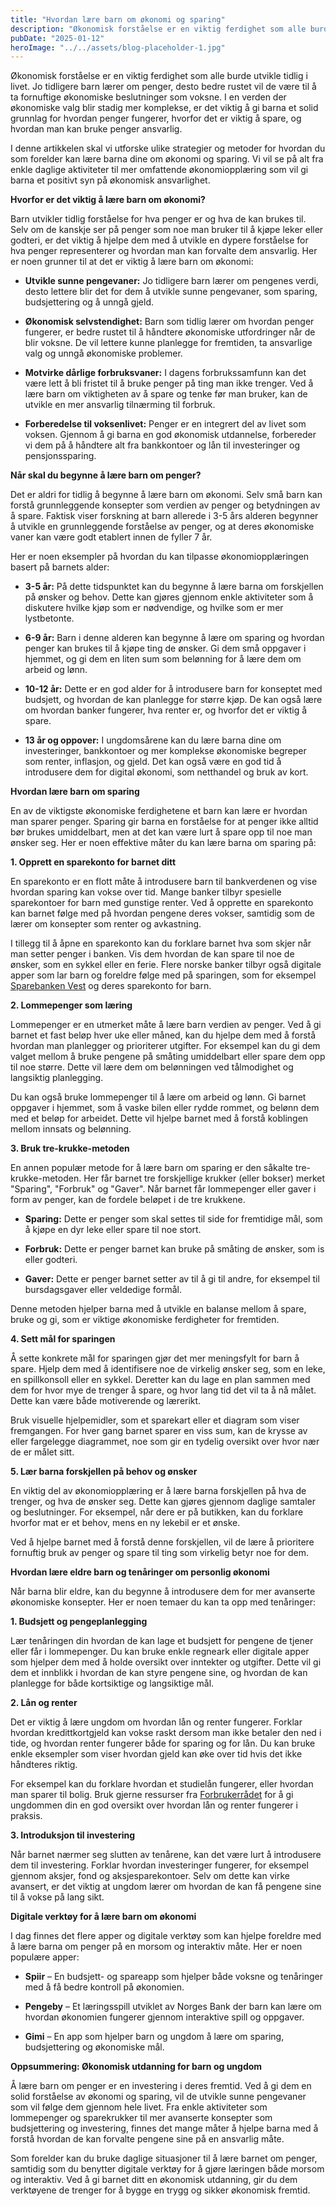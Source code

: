 ```yaml
---
title: "Hvordan lære barn om økonomi og sparing"
description: "Økonomisk forståelse er en viktig ferdighet som alle burde utvikle tidlig i livet. Jo tidligere barn lærer om penger, desto bedre rustet vil de være til å ta fornuftige økonomiske beslutninger som voksne. I en verden der økonomiske valg blir stadig mer komplekse, er det viktig å gi barna et solid grunnlag for hvordan penger &#8230; Read more"
pubDate: "2025-01-12"
heroImage: "../../assets/blog-placeholder-1.jpg"
---
```


Økonomisk forståelse er en viktig ferdighet som alle burde utvikle tidlig i livet. Jo tidligere barn lærer om penger, desto bedre rustet vil de være til å ta fornuftige økonomiske beslutninger som voksne. I en verden der økonomiske valg blir stadig mer komplekse, er det viktig å gi barna et solid grunnlag for hvordan penger fungerer, hvorfor det er viktig å spare, og hvordan man kan bruke penger ansvarlig.

I denne artikkelen skal vi utforske ulike strategier og metoder for hvordan du som forelder kan lære barna dine om økonomi og sparing. Vi vil se på alt fra enkle daglige aktiviteter til mer omfattende økonomiopplæring som vil gi barna et positivt syn på økonomisk ansvarlighet.

**Hvorfor er det viktig å lære barn om økonomi?**

Barn utvikler tidlig forståelse for hva penger er og hva de kan brukes til. Selv om de kanskje ser på penger som noe man bruker til å kjøpe leker eller godteri, er det viktig å hjelpe dem med å utvikle en dypere forståelse for hva penger representerer og hvordan man kan forvalte dem ansvarlig. Her er noen grunner til at det er viktig å lære barn om økonomi:

- **Utvikle sunne pengevaner:** Jo tidligere barn lærer om pengenes verdi, desto lettere blir det for dem å utvikle sunne pengevaner, som sparing, budsjettering og å unngå gjeld.

- **Økonomisk selvstendighet:** Barn som tidlig lærer om hvordan penger fungerer, er bedre rustet til å håndtere økonomiske utfordringer når de blir voksne. De vil lettere kunne planlegge for fremtiden, ta ansvarlige valg og unngå økonomiske problemer.

- **Motvirke dårlige forbruksvaner:** I dagens forbrukssamfunn kan det være lett å bli fristet til å bruke penger på ting man ikke trenger. Ved å lære barn om viktigheten av å spare og tenke før man bruker, kan de utvikle en mer ansvarlig tilnærming til forbruk.

- **Forberedelse til voksenlivet:** Penger er en integrert del av livet som voksen. Gjennom å gi barna en god økonomisk utdannelse, forbereder vi dem på å håndtere alt fra bankkontoer og lån til investeringer og pensjonssparing.

**Når skal du begynne å lære barn om penger?**

Det er aldri for tidlig å begynne å lære barn om økonomi. Selv små barn kan forstå grunnleggende konsepter som verdien av penger og betydningen av å spare. Faktisk viser forskning at barn allerede i 3-5 års alderen begynner å utvikle en grunnleggende forståelse av penger, og at deres økonomiske vaner kan være godt etablert innen de fyller 7 år.

Her er noen eksempler på hvordan du kan tilpasse økonomiopplæringen basert på barnets alder:

- **3-5 år:** På dette tidspunktet kan du begynne å lære barna om forskjellen på ønsker og behov. Dette kan gjøres gjennom enkle aktiviteter som å diskutere hvilke kjøp som er nødvendige, og hvilke som er mer lystbetonte.

- **6-9 år:** Barn i denne alderen kan begynne å lære om sparing og hvordan penger kan brukes til å kjøpe ting de ønsker. Gi dem små oppgaver i hjemmet, og gi dem en liten sum som belønning for å lære dem om arbeid og lønn.

- **10-12 år:** Dette er en god alder for å introdusere barn for konseptet med budsjett, og hvordan de kan planlegge for større kjøp. De kan også lære om hvordan banker fungerer, hva renter er, og hvorfor det er viktig å spare.

- **13 år og oppover:** I ungdomsårene kan du lære barna dine om investeringer, bankkontoer og mer komplekse økonomiske begreper som renter, inflasjon, og gjeld. Det kan også være en god tid å introdusere dem for digital økonomi, som netthandel og bruk av kort.

**Hvordan lære barn om sparing**

En av de viktigste økonomiske ferdighetene et barn kan lære er hvordan man sparer penger. Sparing gir barna en forståelse for at penger ikke alltid bør brukes umiddelbart, men at det kan være lurt å spare opp til noe man ønsker seg. Her er noen effektive måter du kan lære barna om sparing på:

**1. Opprett en sparekonto for barnet ditt**

En sparekonto er en flott måte å introdusere barn til bankverdenen og vise hvordan sparing kan vokse over tid. Mange banker tilbyr spesielle sparekontoer for barn med gunstige renter. Ved å opprette en sparekonto kan barnet følge med på hvordan pengene deres vokser, samtidig som de lærer om konsepter som renter og avkastning.

I tillegg til å åpne en sparekonto kan du forklare barnet hva som skjer når man setter penger i banken. Vis dem hvordan de kan spare til noe de ønsker, som en sykkel eller en ferie. Flere norske banker tilbyr også digitale apper som lar barn og foreldre følge med på sparingen, som for eksempel [Sparebanken Vest](https://www.spv.no) og deres sparekonto for barn.

**2. Lommepenger som læring**

Lommepenger er en utmerket måte å lære barn verdien av penger. Ved å gi barnet et fast beløp hver uke eller måned, kan du hjelpe dem med å forstå hvordan man planlegger og prioriterer utgifter. For eksempel kan du gi dem valget mellom å bruke pengene på småting umiddelbart eller spare dem opp til noe større. Dette vil lære dem om belønningen ved tålmodighet og langsiktig planlegging.

Du kan også bruke lommepenger til å lære om arbeid og lønn. Gi barnet oppgaver i hjemmet, som å vaske bilen eller rydde rommet, og belønn dem med et beløp for arbeidet. Dette vil hjelpe barnet med å forstå koblingen mellom innsats og belønning.

**3. Bruk tre-krukke-metoden**

En annen populær metode for å lære barn om sparing er den såkalte tre-krukke-metoden. Her får barnet tre forskjellige krukker (eller bokser) merket "Sparing", "Forbruk" og "Gaver". Når barnet får lommepenger eller gaver i form av penger, kan de fordele beløpet i de tre krukkene.

- **Sparing:** Dette er penger som skal settes til side for fremtidige mål, som å kjøpe en dyr leke eller spare til noe stort.

- **Forbruk:** Dette er penger barnet kan bruke på småting de ønsker, som is eller godteri.

- **Gaver:** Dette er penger barnet setter av til å gi til andre, for eksempel til bursdagsgaver eller veldedige formål.

Denne metoden hjelper barna med å utvikle en balanse mellom å spare, bruke og gi, som er viktige økonomiske ferdigheter for fremtiden.

**4. Sett mål for sparingen**

Å sette konkrete mål for sparingen gjør det mer meningsfylt for barn å spare. Hjelp dem med å identifisere noe de virkelig ønsker seg, som en leke, en spillkonsoll eller en sykkel. Deretter kan du lage en plan sammen med dem for hvor mye de trenger å spare, og hvor lang tid det vil ta å nå målet. Dette kan være både motiverende og lærerikt.

Bruk visuelle hjelpemidler, som et sparekart eller et diagram som viser fremgangen. For hver gang barnet sparer en viss sum, kan de krysse av eller fargelegge diagrammet, noe som gir en tydelig oversikt over hvor nær de er målet sitt.

**5. Lær barna forskjellen på behov og ønsker**

En viktig del av økonomiopplæring er å lære barna forskjellen på hva de trenger, og hva de ønsker seg. Dette kan gjøres gjennom daglige samtaler og beslutninger. For eksempel, når dere er på butikken, kan du forklare hvorfor mat er et behov, mens en ny lekebil er et ønske.

Ved å hjelpe barnet med å forstå denne forskjellen, vil de lære å prioritere fornuftig bruk av penger og spare til ting som virkelig betyr noe for dem.

**Hvordan lære eldre barn og tenåringer om personlig økonomi**

Når barna blir eldre, kan du begynne å introdusere dem for mer avanserte økonomiske konsepter. Her er noen temaer du kan ta opp med tenåringer:

**1. Budsjett og pengeplanlegging**

Lær tenåringen din hvordan de kan lage et budsjett for pengene de tjener eller får i lommepenger. Du kan bruke enkle regneark eller digitale apper som hjelper dem med å holde oversikt over inntekter og utgifter. Dette vil gi dem et innblikk i hvordan de kan styre pengene sine, og hvordan de kan planlegge for både kortsiktige og langsiktige mål.

**2. Lån og renter**

Det er viktig å lære ungdom om hvordan lån og renter fungerer. Forklar hvordan kredittkortgjeld kan vokse raskt dersom man ikke betaler den ned i tide, og hvordan renter fungerer både for sparing og for lån. Du kan bruke enkle eksempler som viser hvordan gjeld kan øke over tid hvis det ikke håndteres riktig.

For eksempel kan du forklare hvordan et studielån fungerer, eller hvordan man sparer til bolig. Bruk gjerne ressurser fra [Forbrukerrådet](https://www.forbrukerradet.no) for å gi ungdommen din en god oversikt over hvordan lån og renter fungerer i praksis.

**3. Introduksjon til investering**

Når barnet nærmer seg slutten av tenårene, kan det være lurt å introdusere dem til investering. Forklar hvordan investeringer fungerer, for eksempel gjennom aksjer, fond og aksjesparekontoer. Selv om dette kan virke avansert, er det viktig at ungdom lærer om hvordan de kan få pengene sine til å vokse på lang sikt.

**Digitale verktøy for å lære barn om økonomi**

I dag finnes det flere apper og digitale verktøy som kan hjelpe foreldre med å lære barna om penger på en morsom og interaktiv måte. Her er noen populære apper:

- **Spiir** – En budsjett- og spareapp som hjelper både voksne og tenåringer med å få bedre kontroll på økonomien.

- **Pengeby** – Et læringsspill utviklet av Norges Bank der barn kan lære om hvordan økonomien fungerer gjennom interaktive spill og oppgaver.

- **Gimi** – En app som hjelper barn og ungdom å lære om sparing, budsjettering og økonomiske mål.

**Oppsummering: Økonomisk utdanning for barn og ungdom**

Å lære barn om penger er en investering i deres fremtid. Ved å gi dem en solid forståelse av økonomi og sparing, vil de utvikle sunne pengevaner som vil følge dem gjennom hele livet. Fra enkle aktiviteter som lommepenger og sparekrukker til mer avanserte konsepter som budsjettering og investering, finnes det mange måter å hjelpe barna med å forstå hvordan de kan forvalte pengene sine på en ansvarlig måte.

Som forelder kan du bruke daglige situasjoner til å lære barnet om penger, samtidig som du benytter digitale verktøy for å gjøre læringen både morsom og interaktiv. Ved å gi barnet ditt en økonomisk utdanning, gir du dem verktøyene de trenger for å bygge en trygg og sikker økonomisk fremtid.